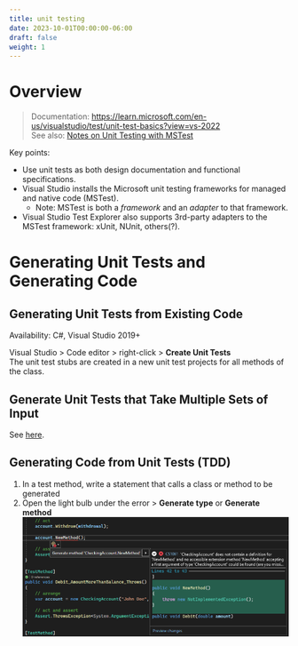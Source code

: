 ```yaml
---
title: unit testing
date: 2023-10-01T00:00:00-06:00
draft: false
weight: 1
---
```


# Overview
> Documentation: https://learn.microsoft.com/en-us/visualstudio/test/unit-test-basics?view=vs-2022  
> See also: [Notes on Unit Testing with MSTest](../../../../../_net/devops-and-testing/unit-testing/unit-testing-with-mstest)  

Key points:
* Use unit tests as both design documentation and functional specifications.
* Visual Studio installs the Microsoft unit testing frameworks for managed and native code (MSTest).
  * Note: MSTest is both a *framework* and an *adapter* to that framework.
* Visual Studio Test Explorer also supports 3rd-party adapters to the MSTest framework: xUnit, NUnit, others(?).

# Generating Unit Tests and Generating Code
## Generating Unit Tests from Existing Code
<g>Availability</g>: C#, Visual Studio 2019+

Visual Studio > Code editor > right-click > **Create Unit Tests**  
The unit test stubs are created in a new unit test projects for all methods of the class.

## Generate Unit Tests that Take Multiple Sets of Input
See [here](https://learn.microsoft.com/en-us/visualstudio/test/how-to-create-a-data-driven-unit-test?view=vs-2022).

## Generating Code from Unit Tests (TDD)
1. In a test method, write a statement that calls a class or method to be generated
2. Open the light bulb under the error > **Generate type** or **Generate method**  
![A screenshot demonstrating the above steps](tdd.png)